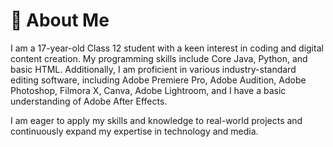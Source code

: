 # 👋 About Me
I am a 17-year-old Class 12 student with a keen interest in coding and digital content creation. My programming skills include Core Java, Python, and basic HTML. Additionally, I am proficient in various industry-standard editing software, including Adobe Premiere Pro, Adobe Audition, Adobe Photoshop, Filmora X, Canva, Adobe Lightroom, and I have a basic understanding of Adobe After Effects. 

I am eager to apply my skills and knowledge to real-world projects and continuously expand my expertise in technology and media.
